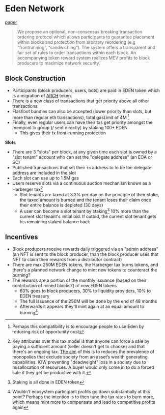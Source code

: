 # Eden Network

[paper](https://edennetwork.io/EDEN_Network___Whitepaper___2021_07.pdf)

>We propose an optional, non-consensus breaking transaction ordering protocol which allows participants to guarantee placement within blocks and protection from arbitrary reordering (e.g “frontrunning”, “sandwiching”). The system offers a transparent and fair set of rules to order transactions within each block. An accompanying token reward system realizes MEV profits to block producers to maximize network security.

## Block Construction

* Participants (block producers, users, bots) are paid in EDEN token which is a migration of [ARCH](https://www.archerdao.io) token.
* There is a new class of transactions that get priority above all other transactions
* Flashbot bundles can also be accepted (lower priority than slots, but more than regular eth transactions), total gasLimit of 4M [^3]
* Finally, even regular users can have their txs get priority amongst the mempool tx group (/ sent directly) by staking 100+ EDEN
  * This gives their tx front-running protection

**Slots**

* There are 3 "slots" per block, at any given time each slot is owned by a "slot tenant" account who can set the "delegate address" (an EOA or SC)
* Published transactions that set their `to` address to to be the delegate address are included in the slot
* Each slot can use up to 1.5M gas
* Users reserve slots via a continuous auction mechanism known as a Harberger tax[^2]
  * Slot tenants are taxed at 3.3% per day on the principle of their stake, the taxed amount is burned and the tenant loses their claim once their entire balance is depleted (30 days)
  * A user can become a slot tenant by staking[^1] 10% more than the current slot tenant's initial bid. If outbid, the current slot tenant gets his remaining staked balance back

## Incentives

* Block producers receive rewards daily triggered via an "admin address" (an NFT is sent to the block producer, than the block producer uses that NFT to claim their rewards from a distributor contract)
* There are max 250M EDEN tokens, the Harberger tax burns tokens, and there's a planned network change to mint new tokens to counteract the burning?
* The rewards are a portion of the monthly issuance (based on their contribution of mined blocks?) of new EDEN tokens
  * 60% goes to block producers, 30% to liquidity providers, 10% to EDEN treasury
  * The full issuance of the 250M will be done by the end of 48 months
  * Afterwards it appears they'll mint again at an equal amount to burning[^4]

[^1]: Staking is all done in EDEN token
[^2]: Key attributes over this tax model is that anyone can force a sale by paying a sufficient amount (seller doesn't get to choose) and that there's an ongoing tax. [The aim](https://medium.com/@simondlr/what-is-harberger-tax-where-does-the-blockchain-fit-in-1329046922c6) of this is to reduces the prevalence of monopolies that exclude society from an asset’s wealth generating capabilities. IOW preventing "deadweight" loss in a society due to misallocation of resources. A buyer would only come in to do a forced sale if they get be productive with it.
[^3]: Perhaps this compatibility is to encourage people to use Eden by reducing risk of opportunity cost
[^4]: Wouldn't ecosystem participant profits go down substantially at this point? Perhaps the intention is to then tune the tax rates to burn more, which means mint more to compensate and lead to competitive profits again

